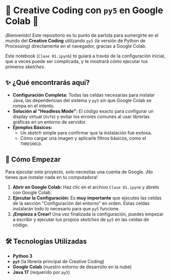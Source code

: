 # 🎨 Creative Coding con `py5` en Google Colab 🚀

¡Bienvenido! Este repositorio es tu punto de partida para sumergirte en el mundo del **Creative Coding** utilizando `py5` (la versión de Python de Processing) directamente en el navegador, gracias a Google Colab.

Este notebook (`Clase 01.ipynb`) te guiará a través de la configuración inicial, que a veces puede ser complicada, y te mostrará cómo ejecutar tus primeros *sketches*.

## ✨ ¿Qué encontrarás aquí?

* **Configuración Completa:** Todas las celdas necesarias para instalar Java, las dependencias del sistema y `py5` sin que Google Colab se rompa en el intento.
* **Solución al "Headless Mode":** El código exacto para configurar un display virtual (`Xvfb`) y evitar los errores comunes al usar librerías gráficas en un entorno de servidor.
* **Ejemplos Básicos:**
    * Un *sketch* simple para confirmar que la instalación fue exitosa.
    * Cómo cargar una imagen y aplicarle filtros básicos, como el `THRESHOLD`.

## 🚀 Cómo Empezar

Para ejecutar este proyecto, solo necesitas una cuenta de Google. ¡No tienes que instalar nada en tu computadora!

1.  **Abrir en Google Colab:** Haz clic en el archivo `Clase 01.ipynb` y ábrelo con Google Colab.
2.  **Ejecutar la Configuración:** Es **muy importante** que ejecutes las celdas de la sección "Configuración del entorno" en orden. Estas celdas instalarán todo lo necesario para que `py5` funcione.
3.  **¡Empieza a Crear!** Una vez finalizada la configuración, puedes empezar a escribir y ejecutar tus propios *sketches* de `py5` en las celdas de código.

## 🛠️ Tecnologías Utilizadas

* **Python 3**
* **`py5`** (la librería principal de Creative Coding)
* **Google Colab** (nuestro entorno de desarrollo en la nube)
* **Java 17** (requerido por `py5`)